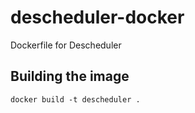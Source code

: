 # descheduler-docker
Dockerfile for Descheduler

## Building the image

`docker build -t descheduler .`
